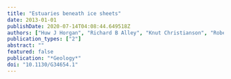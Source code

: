 ```yaml
---
title: "Estuaries beneath ice sheets"
date: 2013-01-01
publishDate: 2020-07-14T04:08:44.649518Z
authors: ["Huw J Horgan", "Richard B Alley", "Knut Christianson", "Robert W Jacobel", "Sridhar Anandakrishnan", "Atsuhiro Muto", "Lucas H Beem", "Matthew R Siegfried"]
publication_types: ["2"]
abstract: ""
featured: false
publication: "*Geology*"
doi: "10.1130/G34654.1"
---
```


